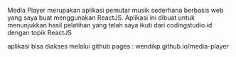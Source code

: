 Media Player merupakan aplikasi pemutar musik sederhana berbasis web yang saya buat menggunakan ReactJS. Aplikasi ini dibuat untuk menunjukkan hasil pelatihan yang telah saya ikuti dari codingstudio.id dengan topik ReactJS

aplikasi bisa diakses melalui github pages : wendikp.github.io/media-player

